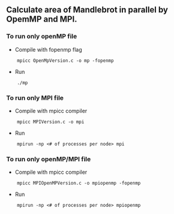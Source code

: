 

## Calculate area of Mandlebrot in parallel by OpemMP and MPI.


### To run only openMP file
- Compile with fopenmp flag
```
    mpicc OpenMpVersion.c -o mp -fopenmp
```
- Run
```
    ./mp
```

### To run only MPI file
- Compile with mpicc compiler
```
    mpicc MPIVersion.c -o mpi
```

- Run 
```
    mpirun -np <# of processes per node> mpi
```

### To run only openMP/MPI file
- Compile with mpicc compiler
```
    mpicc MPIOpenMPVersion.c -o mpiopenmp -fopenmp
```

- Run 
```
    mpirun -np <# of processes per node> mpiopenmp
```
